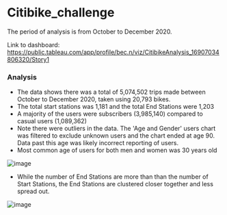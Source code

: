 # Citibike_challenge
The period of analysis is from October to December 2020. 

Link to dashboard: https://public.tableau.com/app/profile/bec.n/viz/CitibikeAnalysis_16907034806320/Story1

### Analysis
- The data shows there was a total of 5,074,502 trips made between October to December 2020, taken using 20,793 bikes. 
- The total start stations was 1,181 and the total End Stations were 1,203 
- A majority of the users were subscribers (3,985,140) compared to casual users (1,089,362)
- Note there were outliers in the data. The 'Age and Gender' users chart was filtered to exclude unknown users and the chart ended at age 90. Data past this age was likely incorrect reporting of users. 
- Most common age of users for both men and women was 30 years old 

![image](https://github.com/bec-n/citibike_challenge/assets/126390405/74c3513d-8b9c-4037-b95e-99d05c1f290e)

- While the number of End Stations are more than than the number of Start Stations, the End Stations are clustered closer together and less spread out. 

![image](https://github.com/bec-n/citibike_challenge/assets/126390405/92fbf0d8-a668-4808-9ecd-4e739496e942)





